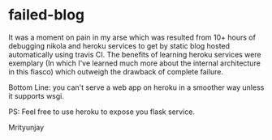 # failed-blog
It was a moment on pain in my arse which was resulted from 10+ hours of debugging nikola and heroku services to get by static blog hosted automatically using travis CI.
The benefits of learning heroku services were exemplary (In which I've learned much more about the internal architecture in this fiasco) which 
outweigh the drawback of complete failure.

Bottom Line: you can't serve a web app on heroku in a smoother way unless it supports wsgi.

PS: Feel free to use heroku to expose you flask service.

Mrityunjay
